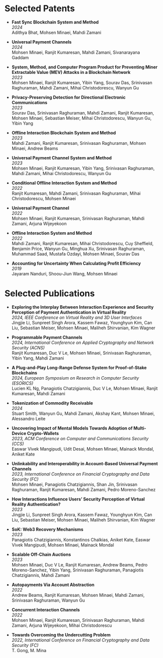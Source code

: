 # Selected Patents

- **Fast Sync Blockchain System and Method**  
  *2024*  
  Adithya Bhat, Mohsen Minaei, Mahdi Zamani

- **Universal Payment Channels**  
  *2024*  
  Mohsen Minaei, Ranjit Kumaresan, Mahdi Zamani, Sivanarayana Gaddam

- **System, Method, and Computer Program Product for Preventing Miner Extractable Value (MEV) Attacks in a Blockchain Network**  
  *2023*  
  Mohsen Minaei, Ranjit Kumaresan, Yibin Yang, Sourav Das, Srinivasan Raghuraman, Mahdi Zamani, Mihai Christodorescu, Wanyun Gu

- **Privacy-Preserving Detection for Directional Electronic Communications**  
  *2023*  
  Sourav Das, Srinivasan Raghuraman, Mahdi Zamani, Ranjit Kumaresan, Mohsen Minaei, Sebastian Meiser, Mihai Christodorescu, Wanyun Gu, Yibin Yang

- **Offline Interaction Blockchain System and Method**  
  *2023*  
  Mahdi Zamani, Ranjit Kumaresan, Srinivasan Raghuraman, Mohsen Minaei, Andrew Beams

- **Universal Payment Channel System and Method**  
  *2023*  
  Mohsen Minaei, Ranjit Kumaresan, Yibin Yang, Srinivasan Raghuraman, Mahdi Zamani, Mihai Christodorescu, Wanyun Gu

- **Conditional Offline Interaction System and Method**  
  *2022*  
  Ranjit Kumaresan, Mahdi Zamani, Srinivasan Raghuraman, Mihai Christodorescu, Mohsen Minaei

- **Universal Payment Channel**  
  *2022*  
  Mohsen Minaei, Ranjit Kumaresan, Srinivasan Raghuraman, Mahdi Zamani, Arjuna Wijeyekoon

- **Offline Interaction System and Method**  
  *2022*  
  Mahdi Zamani, Ranjit Kumaresan, Mihai Christodorescu, Cuy Sheffield, Benjamin Price, Wanyun Gu, Minghua Xu, Srinivasan Raghuraman, Muhammad Saad, Mustafa Ozdayi, Mohsen Minaei, Sourav Das

- **Accounting for Uncertainty When Calculating Profit Efficiency**  
  *2019*  
  Jayaram Nanduri, Shoou-Jiun Wang, Mohsen Minaei

# Selected Publications

- **Exploring the Interplay Between Interaction Experience and Security Perception of Payment Authentication in Virtual Reality**  
  *2024, IEEE Conference on Virtual Reality and 3D User Interfaces*  
  Jingjie Li, Sunpreet Singh Arora, Kassem Fawaz, Younghyun Kim, Can Liu, Sebastian Meiser, Mohsen Minaei, Maliheh Shirvanian, Kim Wagner

- **Programmable Payment Channels**  
  *2024, International Conference on Applied Cryptography and Network Security (ACNS)*  
  Ranjit Kumaresan, Duc V Le, Mohsen Minaei, Srinivasan Raghuraman, Yibin Yang, Mahdi Zamani

- **A Plug-and-Play Long-Range Defense System for Proof-of-Stake Blockchains**  
  *2024, European Symposium on Research in Computer Security (ESORICS)*  
  Lucien KL Ng, Panagiotis Chatzigiannis, Duc V Le, Mohsen Minaei, Ranjit Kumaresan, Mahdi Zamani

- **Tokenization of Commodity Receivable**  
  *2024*  
  Stuart Smith, Wanyun Gu, Mahdi Zamani, Akshay Kant, Mohsen Minaei, Alessandro Leite

- **Uncovering Impact of Mental Models Towards Adoption of Multi-Device Crypto-Wallets**  
  *2023, ACM Conference on Computer and Communications Security (CCS)*  
  Easwar Vivek Mangipudi, Udit Desai, Mohsen Minaei, Mainack Mondal, Aniket Kate

- **Unlinkability and Interoperability in Account-Based Universal Payment Channels**  
  *2023, International Conference on Financial Cryptography and Data Security (FC)*  
  Mohsen Minaei, Panagiotis Chatzigiannis, Shan Jin, Srinivasan Raghuraman, Ranjit Kumaresan, Mahdi Zamani, Pedro Moreno-Sanchez

- **How Interactions Influence Users’ Security Perception of Virtual Reality Authentication?**  
  *2023*  
  Jingjie Li, Sunpreet Singh Arora, Kassem Fawaz, Younghyun Kim, Can Liu, Sebastian Meiser, Mohsen Minaei, Maliheh Shirvanian, Kim Wagner

- **SoK: Web3 Recovery Mechanisms**  
  *2023*  
  Panagiotis Chatzigiannis, Konstantinos Chalkias, Aniket Kate, Easwar Vivek Mangipudi, Mohsen Minaei, Mainack Mondal

- **Scalable Off-Chain Auctions**  
  *2023*  
  Mohsen Minaei, Duc V Le, Ranjit Kumaresan, Andrew Beams, Pedro Moreno-Sanchez, Yibin Yang, Srinivasan Raghuraman, Panagiotis Chatzigiannis, Mahdi Zamani

- **Autopayments Via Account Abstraction**  
  *2022*  
  Andrew Beams, Ranjit Kumaresan, Mohsen Minaei, Mahdi Zamani, Srinivasan Raghuraman, Wanyun Gu

- **Concurrent Interaction Channels**  
  *2022*  
  Mohsen Minaei, Ranjit Kumaresan, Srinivasan Raghuraman, Mahdi Zamani, Arjuna Wijeyekoon, Mihai Christodorescu

- **Towards Overcoming the Undercutting Problem**  
  *2022, International Conference on Financial Cryptography and Data Security (FC)*  
  T. Gong, M. Mina